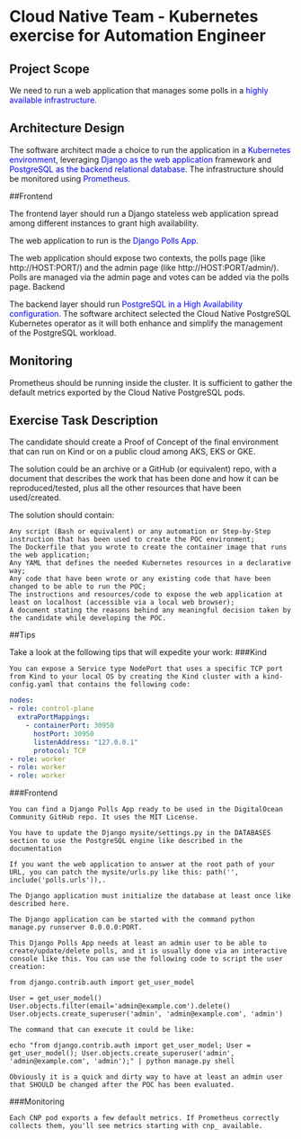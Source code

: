 
# Cloud Native Team - Kubernetes exercise for Automation Engineer
## Project Scope

We need to run a web application that manages some polls in a <span style="color:blue">highly available infrastructure</span>.
## Architecture Design

The software architect made a choice to run the application in a <span style="color:blue">Kubernetes environment</span>, leveraging  <span style="color:blue">Django as the web application</span> framework and <span style="color:blue">PostgreSQL as the backend relational database</span>. 
The infrastructure should be monitored using <span style="color:blue">Prometheus.</span>

##Frontend

The frontend layer should run a Django stateless web application spread among different instances to grant high availability.

The web application to run is the  <span style="color:blue">Django Polls App.</span>

The web application should expose two contexts, the polls page (like http://HOST:PORT/) and the admin page (like http://HOST:PORT/admin/). Polls are managed via the admin page and votes can be added via the polls page.
Backend

The backend layer should run <span style="color:blue">PostgreSQL in a High Availability configuration</span>. The software architect selected the Cloud Native PostgreSQL Kubernetes operator as it will both enhance and simplify the management of the PostgreSQL workload.

## Monitoring

Prometheus should be running inside the cluster. It is sufficient to gather the default metrics exported by the Cloud Native PostgreSQL pods.
## Exercise Task Description

The candidate should create a Proof of Concept of the final environment that can run on Kind or on a public cloud among AKS, EKS or GKE.

The solution could be an archive or a GitHub (or equivalent) repo, with a document that describes the work that has been done and how it can be reproduced/tested, plus all the other resources that have been used/created.

The solution should contain:

    Any script (Bash or equivalent) or any automation or Step-by-Step instruction that has been used to create the POC environment;
    The Dockerfile that you wrote to create the container image that runs the web application;
    Any YAML that defines the needed Kubernetes resources in a declarative way;
    Any code that have been wrote or any existing code that have been changed to be able to run the POC;
    The instructions and resources/code to expose the web application at least on localhost (accessible via a local web browser);
    A document stating the reasons behind any meaningful decision taken by the candidate while developing the POC.

##Tips

Take a look at the following tips that will expedite your work:
###Kind

    You can expose a Service type NodePort that uses a specific TCP port from Kind to your local OS by creating the Kind cluster with a kind-config.yaml that contains the following code:
```yaml
nodes:
- role: control-plane
  extraPortMappings:
    - containerPort: 30950
      hostPort: 30950
      listenAddress: "127.0.0.1"
      protocol: TCP
- role: worker
- role: worker
- role: worker
```
###Frontend

    You can find a Django Polls App ready to be used in the DigitalOcean Community GitHub repo. It uses the MIT License.

    You have to update the Django mysite/settings.py in the DATABASES section to use the PostgreSQL engine like described in the documentation

    If you want the web application to answer at the root path of your URL, you can patch the mysite/urls.py like this: path('', include('polls.urls')),.

    The Django application must initialize the database at least once like described here.

    The Django application can be started with the command python manage.py runserver 0.0.0.0:PORT.

    This Django Polls App needs at least an admin user to be able to create/update/delete polls, and it is usually done via an interactive console like this. You can use the following code to script the user creation:

    from django.contrib.auth import get_user_model

    User = get_user_model()
    User.objects.filter(email='admin@example.com').delete()
    User.objects.create_superuser('admin', 'admin@example.com', 'admin')

    The command that can execute it could be like:

    echo "from django.contrib.auth import get_user_model; User = get_user_model(); User.objects.create_superuser('admin', 'admin@example.com', 'admin');" | python manage.py shell

    Obviously it is a quick and dirty way to have at least an admin user that SHOULD be changed after the POC has been evaluated.

###Monitoring

    Each CNP pod exports a few default metrics. If Prometheus correctly collects them, you'll see metrics starting with cnp_ available.
